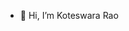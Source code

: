 - 👋 Hi, I’m Koteswara Rao




<!---
Koteswarrao2003/Koteswarrao2003 is a ✨ special ✨ repository because its `README.md` (this file) appears on your GitHub profile.
You can click the Preview link to take a look at your changes.
--->

